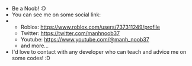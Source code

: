 - Be a Noob! :D
- You can see me on some social link:
-   + Roblox: https://www.roblox.com/users/737311249/profile
    + Twitter: https://twitter.com/manhnoob37
    + Youtube: https://www.youtube.com/@manh_noob37
    + and more...
- I'd love to contact with any developer who can teach and advice me on some codes! :D

<!---
manhnoob37/manhnoob37 is a ✨ special ✨ repository because its `README.md` (this file) appears on your GitHub profile.
You can click the Preview link to take a look at your changes.
--->
